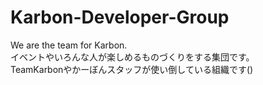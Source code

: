 # Karbon-Developer-Group
  
We are the team for Karbon.  
イベントやいろんな人が楽しめるものづくりをする集団です。  
TeamKarbonやかーぼんスタッフが使い倒している組織です()

